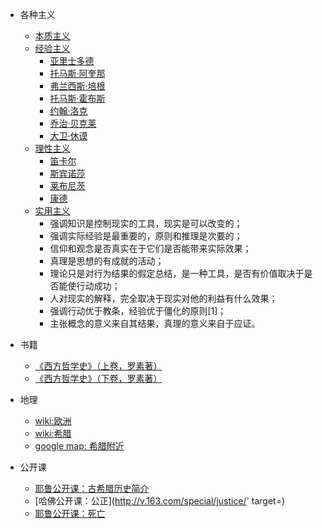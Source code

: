 - 各种主义
  * [本质主义](http://zh.wikipedia.org/wiki/%E6%9C%AC%E8%B4%A8%E4%B8%BB%E4%B9%89)
  * [经验主义](http://zh.wikipedia.org/zh/%E7%BB%8F%E9%AA%8C%E4%B8%BB%E4%B9%89)
    * [亚里士多德](http://zh.wikipedia.org/wiki/%E4%BA%9E%E9%87%8C%E6%96%AF%E5%A4%9A%E5%BE%B7) 
    * [托马斯·阿奎那](http://zh.wikipedia.org/wiki/%E6%89%98%E9%A9%AC%E6%96%AF%C2%B7%E9%98%BF%E5%A5%8E%E7%BA%B3)
    * [弗兰西斯·培根](http://zh.wikipedia.org/wiki/%E5%BC%97%E5%85%B0%E8%A5%BF%E6%96%AF%C2%B7%E5%9F%B9%E6%A0%B9)
    * [托马斯·霍布斯](http://zh.wikipedia.org/wiki/%E6%89%98%E9%A9%AC%E6%96%AF%C2%B7%E9%9C%8D%E5%B8%83%E6%96%AF)
    * [约翰·洛克](http://zh.wikipedia.org/wiki/%E7%BA%A6%E7%BF%B0%C2%B7%E6%B4%9B%E5%85%8B)
    * [乔治·贝克莱](http://zh.wikipedia.org/wiki/%E4%B9%94%E6%B2%BB%C2%B7%E8%B4%9D%E5%85%8B%E8%8E%B1)
    * [大卫·休谟](http://zh.wikipedia.org/wiki/%E5%A4%A7%E5%8D%AB%C2%B7%E4%BC%91%E8%B0%9F)
  * [理性主义](http://zh.wikipedia.org/wiki/%E7%90%86%E6%80%A7%E4%B8%BB%E4%B9%89)
    * [笛卡尔](http://zh.wikipedia.org/wiki/%E7%AC%9B%E5%8D%A1%E5%B0%94)
    * [斯宾诺莎](http://zh.wikipedia.org/wiki/%E6%96%AF%E5%AE%BE%E8%AF%BA%E8%8E%8E) 
    * [莱布尼茨](http://zh.wikipedia.org/wiki/%E8%8E%B1%E5%B8%83%E5%B0%BC%E8%8C%A8)
    * [康德](http://zh.wikipedia.org/wiki/%E5%BA%B7%E5%BE%B7)
  * [实用主义]( https://zh.wikipedia.org/zh-hans/%E5%AE%9E%E7%94%A8%E4%B8%BB%E4%B9%89 )
    * 强调知识是控制现实的工具，现实是可以改变的；
    * 强调实际经验是最重要的，原则和推理是次要的；
    * 信仰和观念是否真实在于它们是否能带来实际效果；
    * 真理是思想的有成就的活动；
    * 理论只是对行为结果的假定总结，是一种工具，是否有价值取决于是否能使行动成功；
    * 人对现实的解释，完全取决于现实对他的利益有什么效果；
    * 强调行动优于教条，经验优于僵化的原则[1]；
    * 主张概念的意义来自其结果，真理的意义来自于应证。

- 书籍 
  - [《西方哲学史》（上卷，罗素著）](http://book.douban.com/subject/4934845/)
  - [《西方哲学史》（下卷，罗素著）](http://book.douban.com/subject/1089398/)

- 地理
  - [wiki:欧洲](http://zh.wikipedia.org/zh/欧洲)
  - [wiki:希腊](http://zh.wikipedia.org/wiki/希腊)
  - [google map: 希腊附近](http://goo.gl/maps/l3ZM)

- 公开课
  - [耶鲁公开课：古希腊历史简介](http://v.163.com/special/sp/introductiontoancientgreekhistory.html)
  - [哈佛公开课：公正](http://v.163.com/special/justice/' target=)
  - [耶鲁公开课：死亡](http://v.163.com/special/sp/philosophy-death.html)

